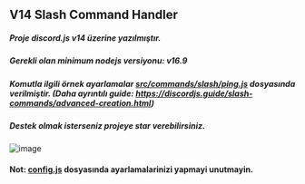 ## V14 Slash Command Handler
##### Proje discord.js v14 üzerine yazılmıştır.
##### Gerekli olan minimum nodejs versiyonu: v16.9
##### Komutla ilgili örnek ayarlamalar [src/commands/slash/ping.js](https://github.com/memte/v14-slash-command-handler/blob/es6/src/commands/slash/ping.js) dosyasında verilmiştir. (Daha ayrıntılı guide: https://discordjs.guide/slash-commands/advanced-creation.html)
##### Destek olmak isterseniz projeye star verebilirsiniz.
 
![image](https://user-images.githubusercontent.com/63320170/175336722-373eaf92-1454-4bce-b97c-e8a629c2628e.png)

#### Not: [config.js](https://github.com/memte/v14-slash-command-handler/blob/es6/src/config.js) dosyasında ayarlamalarinizi yapmayi unutmayin.
